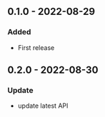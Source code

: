 ## 0.1.0 - 2022-08-29

### Added
- First release

## 0.2.0 - 2022-08-30

### Update
- update latest API




